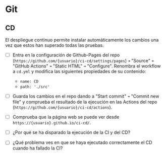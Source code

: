 # Git
## CD

El despliegue continuo permite instalar automáticamente los cambios una vez que estos han superado todas las pruebas.

<task-list title="Práctica Git - Ejercicio 5 de 6 - CD"></task-list>

- [ ] Entra en la configuración de Github-Pages del repo (`https://github.com/{usuario}/ci-cd/settings/pages`) `➜` "Source" `➜` "GitHub Actions" `➜` "Static HTML" `➜` "Configure". Renombra el workflow a `cd.yml` y modifica las siguientes propiedades de su contenido:
  - `name: CD`
  - `path: './src'`

- [ ] Guarda los cambios en el repo dando a "Start commit" `➜` "Commit new file" y comprueba el resultado de la ejecución en las Actions del repo (`https://github.com/{usuario}/ci-cd/actions`).

- [ ] Comprueba que la página web se puede ver desde `https://{usuario}.github.io/ci-cd/`.

- [ ] ¿Por qué se ha disparado la ejecución de la CI y del CD?

- [ ] ¿Qué problema ves en que se haya ejecutado correctamente el CD cuando ha fallado la CI?
